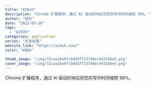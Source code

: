 ```yaml
---
title: "AIDuh"
description: "Chrome 扩展程序，通过 AI 驱动的响应将您的写作时间缩短 98%。"
author: "瑞东"
date: "2023-03-30"
tags:
  - "AI写作"
categories: application
series: "文本处理"
website_link: "https://aiduh.com/"
color: "#666"

thumb_image: "/img/72caa2be9fc0dd3ff23748ec943166e5.png"
cover_image: "/img/72caa2be9fc0dd3ff23748ec943166e5.png"
---
```


Chrome 扩展程序，通过 AI 驱动的响应将您的写作时间缩短 98%。